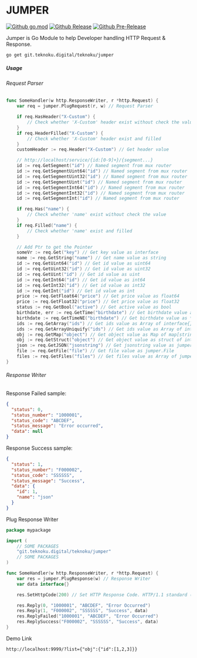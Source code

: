 # JUMPER
[![Github go.mod](https://img.shields.io/github/go-mod/go-version/verzth/jumper?style=for-the-badge)](https://golang.org)
[![Github Release](https://img.shields.io/github/v/release/verzth/jumper?style=for-the-badge)](https://github.com/verzth/jumper)
[![Github Pre-Release](https://img.shields.io/github/v/tag/verzth/jumper?include_prereleases&sort=semver&style=for-the-badge)](https://github.com/verzth/jumper)

Jumper is Go Module to help Developer handling HTTP Request & Response.

```bash
go get git.teknoku.digital/teknoku/jumper
```

##### Usage
###### Request Parser
```go
func SomeHandler(w http.ResponseWriter, r *http.Request) {
    var req = jumper.PlugRequest(r, w) // Request Parser

    if req.HasHeader("X-Custom") {
        // Check whether 'X-Custom' header exist without check the value
    }
    if req.HeaderFilled("X-Custom") {
        // Check whether 'X-Custom' header exist and filled
    }
    customHeader := req.Header("X-Custom") // Get header value

    // http://localhost/service/{id:[0-9]+}/{segment...}
    id := req.GetSegment("id") // Named segment from mux router
    id := req.GetSegmentUint64("id") // Named segment from mux router
    id := req.GetSegmentUint32("id") // Named segment from mux router
    id := req.GetSegmentUint("id") // Named segment from mux router
    id := req.GetSegmentInt64("id") // Named segment from mux router
    id := req.GetSegmentInt32("id") // Named segment from mux router
    id := req.GetSegmentInt("id") // Named segment from mux router

    if req.Has("name") {
        // Check whether 'name' exist without check the value
    }
    if req.Filled("name") {
        // Check whether 'name' exist and filled
    }

    // Add Ptr to get the Pointer
    someVr := req.Get("key") // Get key value as interface
    name := req.GetString("name") // Get name value as string
    id := req.GetUint64("id") // Get id value as uint64
    id := req.GetUint32("id") // Get id value as uint32
    id := req.GetUint("id") // Get id value as uint
    id := req.GetInt64("id") // Get id value as int64
    id := req.GetInt32("id") // Get id value as int32
    id := req.GetInt("id") // Get id value as int
    price := req.GetFloat64("price") // Get price value as float64
    price := req.GetFloat32("price") // Get price value as float32
    status := req.GetBool("active") // Get active value as bool
    birthdate, err := req.GetTime("birthdate") // Get birthdate value as *time.Time with Error handler
    birthdate := req.GetTimeNE("birthdate") // Get birthdate value as *time.Time with No Error
    ids := req.GetArray("ids") // Get ids value as Array of interface{}
    ids := req.GetArrayUniquify("ids") // Get ids value as Array of interface{} and uniquify if possible
    obj := req.GetMap("object") // Get object value as Map of map[string]interface{}
    obj := req.GetStruct("object") // Get object value as struct of interface{}
    json := req.GetJSON("jsonstring") // Get jsonstring value as jumper.JSON
    file := req.GetFile("file") // Get file value as jumper.File
    files := req.GetFiles("files") // Get files value as Array of jumper.File
}
```

###### Response Writer
Response Failed sample:
```json
{
  "status": 0,
  "status_number": "1000001",
  "status_code": "ABCDEF",
  "status_message": "Error occurred",
  "data": null
}
```
Response Success sample:
```json
{
  "status": 1,
  "status_number": "F000002",
  "status_code": "SSSSSS",
  "status_message": "Success",
  "data": {
    "id": 1,
    "name": "json"
  }
}
```

Plug Response Writer
```go
package mypackage

import (
    // SOME PACKAGES
	"git.teknoku.digital/teknoku/jumper"
    // SOME PACKAGES
)

func SomeHandler(w http.ResponseWriter, r *http.Request) {
    var res = jumper.PlugResponse(w) // Response Writer
    var data interface{}

    res.SetHttpCode(200) // Set HTTP Response Code. HTTP/1.1 standard (RFC 7231)

    res.Reply(0, "1000001", "ABCDEF", "Error Occurred")
    res.Reply(1, "F000002", "SSSSSS", "Success", data)
    res.ReplyFailed("1000001", "ABCDEF", "Error Occurred")
    res.ReplySuccess("F000002", "SSSSSS", "Success", data)
}
```

Demo Link
```
http://localhost:9999/?list={"obj":{"id":[1,2,3]}}
```